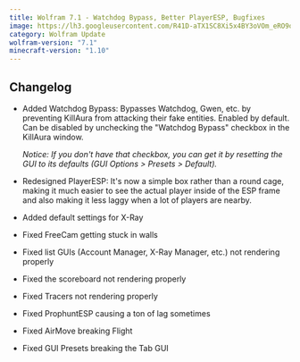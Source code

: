 ```yaml
---
title: Wolfram 7.1 - Watchdog Bypass, Better PlayerESP, Bugfixes
image: https://lh3.googleusercontent.com/R41D-aTX1SC8Xi5x4BY3oVOm_eRO9oDoV8koaZ3X050AAjlxIP_pO0Pka_kyNnonNtVQ_9XqB-MQzcm8HqQHglHaMTSAkrqrzA0iC5ksnat2EQmyBgWPYTtoAzuygp9LZAvZqqEDLbbwofybsIQw7Q7bfCt8zkbLjkHdr350CTNaMO_iAkdlMhkeampojDlfNOImdryWu-6G9FdTBLVHHZRC0AJ7wJDKGtkeUNXxcA41S3sU82_1dqAo0qYwiOqWOD0_E5uSKWlgGmofs7cE2IT8G91mPLkYgqqlprSl908szxeRzdhjlun6N9GJNTSy1uC6fLUEinslHUBY6V_7f2g4K8Ds4d1LVJqtbDAkkt8UWy7ATwF10O3KpnOF5oW_dUt1DpjlHSqEpWD0gOB6qfB_asxnJ0yQtcEBkfm5WXVEGqpQO2PsvAO84MAnFYl5MKtzGBQWOay0b9tEoHpTx9rQR_Ve2N_oamCEjYo7288lpLulHht_x_UCSUIJW0e83j9qQHv2TZNSwCFNNtaSUqHXN9f3cAB5e8WCuQ7WEHhchiuE9ZgvXhoORs_W2ytlL00BQXTMPSkhwFyN33kuAOJQ3s4DAV2T5q9YtdZ0-n_-VfT-=w1280-h720-no
category: Wolfram Update
wolfram-version: "7.1"
minecraft-version: "1.10"
---
```

## Changelog

- Added Watchdog Bypass: Bypasses Watchdog, Gwen, etc. by preventing KillAura from attacking their fake entities. Enabled by default. Can be disabled by unchecking the "Watchdog Bypass" checkbox in the KillAura window.

  _Notice: If you don't have that checkbox, you can get it by resetting the GUI to its defaults (GUI Options > Presets > Default)._

- Redesigned PlayerESP: It's now a simple box rather than a round cage, making it much easier to see the actual player inside of the ESP frame and also making it less laggy when a lot of players are nearby.

- Added default settings for X-Ray

- Fixed FreeCam getting stuck in walls

- Fixed list GUIs (Account Manager, X-Ray Manager, etc.) not rendering properly

- Fixed the scoreboard not rendering properly

- Fixed Tracers not rendering properly

- Fixed ProphuntESP causing a ton of lag sometimes

- Fixed AirMove breaking Flight

- Fixed GUI Presets breaking the Tab GUI
